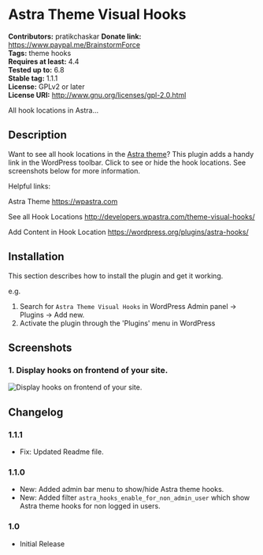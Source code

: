 # Astra Theme Visual Hooks #
**Contributors:** pratikchaskar 
**Donate link:** https://www.paypal.me/BrainstormForce  
**Tags:** theme hooks  
**Requires at least:** 4.4  
**Tested up to:** 6.8  
**Stable tag:** 1.1.1  
**License:** GPLv2 or later  
**License URI:** http://www.gnu.org/licenses/gpl-2.0.html  

All hook locations in Astra...

## Description ##

Want to see all hook locations in the <a href="https://wpastra.com/">Astra theme</a>? This plugin adds a handy link in the WordPress toolbar. Click to see or hide the hook locations. See screenshots below for more information.

Helpful links:

Astra Theme
https://wpastra.com

See all Hook Locations
http://developers.wpastra.com/theme-visual-hooks/

Add Content in Hook Location
https://wordpress.org/plugins/astra-hooks/

## Installation ##

This section describes how to install the plugin and get it working.

e.g.

1. Search for `Astra Theme Visual Hooks` in WordPress Admin panel -> Plugins -> Add new.
1. Activate the plugin through the 'Plugins' menu in WordPress

## Screenshots ##

### 1. Display hooks on frontend of your site. ###
![Display hooks on frontend of your site.](http://ps.w.org/astra-theme-visual-hooks/assets/screenshot-1.png)


## Changelog ##

### 1.1.1 ###
* Fix: Updated Readme file.

### 1.1.0 ###
* New: Added admin bar menu to show/hide Astra theme hooks.
* New: Added filter `astra_hooks_enable_for_non_admin_user` which show Astra theme hooks for non logged in users.

### 1.0 ###
* Initial Release
